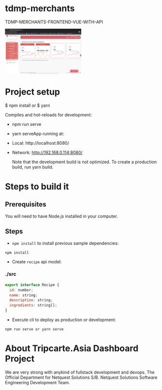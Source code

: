 # tdmp-merchants
 TDMP-MERCHANTS-FRONTEND-VUE-WITH-API
 <p>
 </p>
 <img src="https://github.com/gispatial/tripcarte-asia/blob/master/pages/assets/tdmp.png" width="50%">
 
# Project setup

$ npm install or $ yarn

Compiles and hot-reloads for development:

- npm run serve
- yarn serveApp running at:
- Local:   http://localhost:8080/ 
- Network: http://192.168.0.114:8080/

  Note that the development build is not optimized.
  To create a production build, run yarn build.

# Steps to build it

## Prerequisites

You will need to have Node.js installed in your computer. 

## Steps

- `npm install` to install previous sample dependencies:

```
npm install
```

- Create `recipe` api model:

### ./src

```javascript
export interface Recipe {
  id: number;
  name: string;
  description: string;
  ingredients: string[];
}
```



- Execute cli to deploy as production or development:

```
npm run serve or yarn serve
```

# About Tripcarte.Asia Dashboard Project

We are very strong with anykind of fullstack development and devops. The Official Department for Netquest Solutions S/B. Netquest Solutions Software Engineering Development Team.
